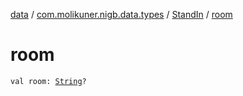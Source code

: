 [data](../../index.md) / [com.molikuner.nigb.data.types](../index.md) / [StandIn](index.md) / [room](./room.md)

# room

`val room: `[`String`](https://kotlinlang.org/api/latest/jvm/stdlib/kotlin/-string/index.html)`?`